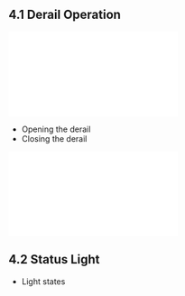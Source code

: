 ## 4.1 Derail Operation

![Derail Sensor](assets/derail_sensor.md)

* Opening the derail
* Closing the derail

![Derail Sensor](assets/derail_stand.md)

## 4.2 Status Light
* Light states
